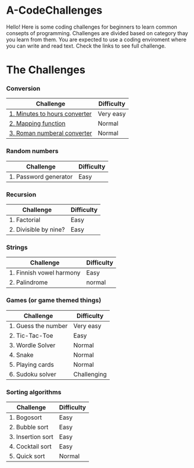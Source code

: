 # A-CodeChallenges
Hello! Here is some coding challenges for beginners to learn common consepts of programming.
Challenges are divided based on category thay you learn from them.
You are expected to use a coding enviroment where you can write and read text.
Check the links to see full challenge.

# The Challenges

### Conversion
| Challenge | Difficulty |
| --- | --- |
| [1. Minutes to hours converter](https://github.com/Datafiili/A-CodeChallenges/blob/main/Challenges/Conversion/1-Minutes-to-hours-converter.md) | Very easy |
| [2. Mapping function](https://github.com/Datafiili/A-CodeChallenges/blob/main/Challenges/Conversion/2-Mapping-function.md) | Normal |
| [3. Roman numberal converter](https://github.com/Datafiili/A-CodeChallenges/blob/main/Challenges/Conversion/3-Roman-Numeral-Converter.md) | Normal |

### Random numbers
| Challenge | Difficulty |
| --- | --- |
| 1. Password generator | Easy |

### Recursion
| Challenge | Difficulty |
| --- | --- |
| 1. Factorial | Easy |
| 2. Divisible by nine? | Easy |

### Strings
| Challenge | Difficulty |
| --- | --- |
| 1. Finnish vowel harmony | Easy |
| 2. Palindrome | normal |

### Games (or game themed things)
| Challenge | Difficulty |
| --- | --- |
| 1. Guess the number | Very easy |
| 2. Tic-Tac-Toe | Easy |
| 3. Wordle Solver | Normal |
| 4. Snake | Normal |
| 5. Playing cards | Normal |
| 6. Sudoku solver | Challenging |

### Sorting algorithms
| Challenge | Difficulty |
| --- | --- |
| 1. Bogosort | Easy |
| 2. Bubble sort | Easy |
| 3. Insertion sort | Easy |
| 4. Cocktail sort | Easy |
| 5. Quick sort | Normal |
